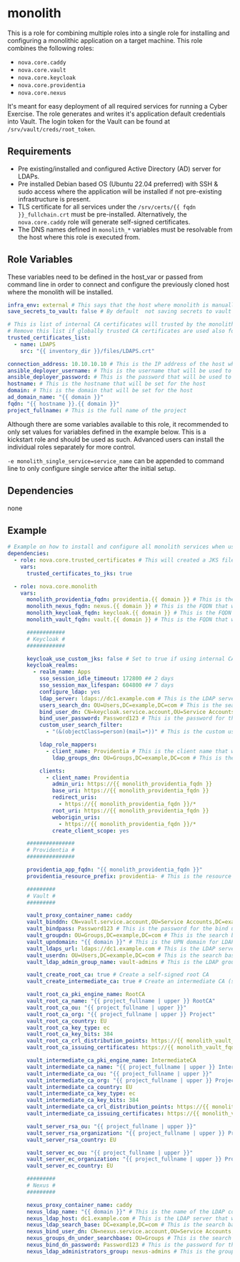 # monolith

This is a role for combining multiple roles into a single role for installing and configuring a monolithic application on a target machine.
This role combines the following roles:

- `nova.core.caddy`
- `nova.core.vault`
- `nova.core.keycloak`
- `nova.core.providentia`
- `nova.core.nexus`

It's meant for easy deployment of all required services for running a Cyber Exercise. The role generates and writes it's application default credentials into Vault. The login token for the Vault can be found at `/srv/vault/creds/root_token`.

## Requirements

- Pre existing/installed and configured Active Directory (AD) server for LDAPs.
- Pre installed Debian based OS (Ubuntu 22.04 preferred) with SSH & sudo access where the application will be installed if not pre-existing infrastructure is present.
- TLS certificate for all services under the `/srv/certs/{{ fqdn }}_fullchain.crt` must be pre-installed. Alternatively, the `nova.core.caddy` role will generate self-signed certificates.
- The DNS names defined in `monolith_*` variables must be resolvable from the host where this role is executed from.

## Role Variables

These variables need to be defined in the host_var or passed from command line in order to connect and configure the previously cloned host where the monolith will be installed.

```yaml
infra_env: external # This says that the host where monolith is manually set up and not cloned by nova.core.machine_operations rol
save_secrets_to_vault: false # By default  not saving secrets to vault because we're setting it up in this run

# This is list of internal CA certificates will trusted by the monolith services for an example for LDAPS.
# Remove this list if globally trusted CA certificates are used also for LDAPs.
trusted_certificates_list:
  - name: LDAPS
    src: "{{ inventory_dir }}/files/LDAPS.crt"

connection_address: 10.10.10.10 # This is the IP address of the host where monolith will be installed
ansible_deployer_username: # This is the username that will be used to connect to the host
ansible_deployer_password: # This is the password that will be used to connect to the host
hostname: # This is the hostname that will be set for the host
domain: # This is the domain that will be set for the host
ad_domain_name: "{{ domain }}"
fqdn: "{{ hostname }}.{{ domain }}"
project_fullname: # This is the full name of the project
```

Although there are some variables available to this role, it recommended to only set values for variables defined in the example below. This is a kickstart role and should be used as such. Advanced users can install the individual roles separately for more control.

`-e monolith_single_service=service_name` can be appended to command line to only configure single service after the initial setup.

## Dependencies

none

## Example

```yaml
# Example on how to install and configure all monolith services when using LetsEncrypt (or other globally trusted CA) certificates
dependencies:
  - role: nova.core.trusted_certificates # This will created a JKS file from the trusted certificates.
    vars:
      trusted_certificates_to_jks: true

  - role: nova.core.monolith
    vars:
      monolith_providentia_fqdn: providentia.{{ domain }} # This is the FQDN that will be used for Providentia
      monolith_nexus_fqdn: nexus.{{ domain }} # This is the FQDN that will be used for Nexus
      monolith_keycloak_fqdn: keycloak.{{ domain }} # This is the FQDN that will be used for Keycloak
      monolith_vault_fqdn: vault.{{ domain }} # This is the FQDN that will be used for Vault

      ############
      # Keycloak #
      ############

      keycloak_use_custom_jks: false # Set to true if using internal CA that is not trusted by Keycloak by default
      keycloak_realms:
        - realm_name: Apps
          sso_session_idle_timeout: 172800 ## 2 days
          sso_session_max_lifespan: 604800 ## 7 days
          configure_ldap: yes
          ldap_server: ldaps://dc1.example.com # This is the LDAP server that will be used for Keycloak
          users_search_dn: OU=Users,DC=example,DC=com # This is the search base for users in LDAP
          bind_user_dn: CN=keycloak.service.account,OU=Service Accounts,DC=example,DC=com # This is the bind user for LDAP
          bind_user_password: Password123 # This is the password for the bind user
          custom_user_search_filter:
            - "(&(objectClass=person)(mail=*))" # This is the custom user search filter for LDAP that makes sure only users with email are imported

          ldap_role_mappers:
            - client_name: Providentia # This is the client name that will be used for LDAP role mapping
              ldap_groups_dn: OU=Groups,DC=example,DC=com # This is the search base for groups in LDAP

          clients:
            - client_name: Providentia
              admin_uri: https://{{ monolith_providentia_fqdn }}
              base_uri: https://{{ monolith_providentia_fqdn }}
              redirect_uris:
                - https://{{ monolith_providentia_fqdn }}/*
              root_uri: https://{{ monolith_providentia_fqdn }}
              weborigin_uris:
                - https://{{ monolith_providentia_fqdn }}/*
              create_client_scope: yes

      ###############
      # Providentia #
      ###############

      providentia_app_fqdn: "{{ monolith_providentia_fqdn }}"
      providentia_resource_prefix: providentia- # This is the resource prefix that will be used for Providentia, all LDAP groups must start with this prefix. For logging into Providentia, the user must be a member of a providentia-Admin group.

      #########
      # Vault #
      #########

      vault_proxy_container_name: caddy
      vault_binddn: CN=vault.service.account,OU=Service Accounts,DC=example,DC=com # This is the bind user for LDAP
      vault_bindpass: Password123 # This is the password for the bind user
      vault_groupdn: OU=Groups,DC=example,DC=com # This is the search base for groups in LDAP
      vault_upndomain: "{{ domain }}" # This is the UPN domain for LDAP
      vault_ldaps_url: ldaps://dc1.example.com # This is the LDAP server that will be used for Vault
      vault_userdn: OU=Users,DC=example,DC=com # This is the search base for users in LDAP
      vault_ldap_admin_group_name: vault-admins # This is the LDAP group that will have admin access to Vault

      vault_create_root_ca: true # Create a self-signed root CA
      vault_create_intermediate_ca: true # Create an intermediate CA (signed by the root CA)

      vault_root_ca_pki_engine_name: RootCA
      vault_root_ca_name: "{{ project_fullname | upper }} RootCA"
      vault_root_ca_ou: "{{ project_fullname | upper }}"
      vault_root_ca_org: "{{ project_fullname | upper }} Project"
      vault_root_ca_country: EU
      vault_root_ca_key_type: ec
      vault_root_ca_key_bits: 384
      vault_root_ca_crl_distribution_points: https://{{ monolith_vault_fqdn }}/v1/{{ vault_root_ca_pki_engine_name }}/crl/pem
      vault_root_ca_issuing_certificates: https://{{ monolith_vault_fqdn }}/v1/{{ vault_root_ca_pki_engine_name }}/ca/pem

      vault_intermediate_ca_pki_engine_name: IntermediateCA
      vault_intermediate_ca_name: "{{ project_fullname | upper }} IntermediateCA"
      vault_intermediate_ca_ou: "{{ project_fullname | upper }}"
      vault_intermediate_ca_org: "{{ project_fullname | upper }} Project"
      vault_intermediate_ca_country: EU
      vault_intermediate_ca_key_type: ec
      vault_intermediate_ca_key_bits: 384
      vault_intermediate_ca_crl_distribution_points: https://{{ monolith_vault_fqdn }}/v1/{{ vault_intermediate_ca_pki_engine_name }}/crl/pem
      vault_intermediate_ca_issuing_certificates: https://{{ monolith_vault_fqdn }}/v1/{{ vault_intermediate_ca_pki_engine_name }}/ca/pem

      vault_server_rsa_ou: "{{ project_fullname | upper }}"
      vault_server_rsa_organization: "{{ project_fullname | upper }} Project"
      vault_server_rsa_country: EU

      vault_server_ec_ou: "{{ project_fullname | upper }}"
      vault_server_ec_organization: "{{ project_fullname | upper }} Project"
      vault_server_ec_country: EU

      #########
      # Nexus #
      #########

      nexus_proxy_container_name: caddy
      nexus_ldap_name: "{{ domain }}" # This is the name of the LDAP configuration in Nexus
      nexus_ldap_host: dc1.example.com # This is the LDAP server that will be used for Nexus
      nexus_ldap_search_base: DC=example,DC=com # This is the search base for users in LDAP
      nexus_bind_user_dn: CN=nexus.service.account,OU=Service Accounts,DC=example,DC=com # This is the bind user for LDAP
      nexus_groups_dn_under_searchbase: OU=Groups # This is the search base for groups in LDAP under the nexus_ldap_search_base
      nexus_bind_dn_password: Password123 # This is the password for the bind user
      nexus_ldap_administrators_group: nexus-admins # This is the group that will be used for Nexus administrators
```
